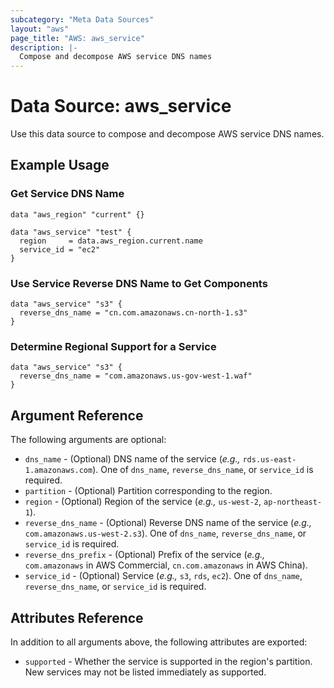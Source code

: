 ```yaml
---
subcategory: "Meta Data Sources"
layout: "aws"
page_title: "AWS: aws_service"
description: |-
  Compose and decompose AWS service DNS names
---
```


# Data Source: aws_service

Use this data source to compose and decompose AWS service DNS names.

## Example Usage

### Get Service DNS Name

```hcl
data "aws_region" "current" {}

data "aws_service" "test" {
  region     = data.aws_region.current.name
  service_id = "ec2"
}
```

### Use Service Reverse DNS Name to Get Components

```hcl
data "aws_service" "s3" {
  reverse_dns_name = "cn.com.amazonaws.cn-north-1.s3"
}
```

### Determine Regional Support for a Service

```hcl
data "aws_service" "s3" {
  reverse_dns_name = "com.amazonaws.us-gov-west-1.waf"
}
```

## Argument Reference

The following arguments are optional:

* `dns_name` - (Optional) DNS name of the service (_e.g.,_ `rds.us-east-1.amazonaws.com`). One of `dns_name`, `reverse_dns_name`, or `service_id` is required.
* `partition` - (Optional) Partition corresponding to the region.
* `region` - (Optional) Region of the service (_e.g.,_ `us-west-2`, `ap-northeast-1`).
* `reverse_dns_name` - (Optional) Reverse DNS name of the service (_e.g.,_ `com.amazonaws.us-west-2.s3`). One of `dns_name`, `reverse_dns_name`, or `service_id` is required.
* `reverse_dns_prefix` - (Optional) Prefix of the service (_e.g.,_ `com.amazonaws` in AWS Commercial, `cn.com.amazonaws` in AWS China).
* `service_id` - (Optional) Service (_e.g.,_ `s3`, `rds`, `ec2`). One of `dns_name`, `reverse_dns_name`, or `service_id` is required.

## Attributes Reference

In addition to all arguments above, the following attributes are exported:

* `supported` - Whether the service is supported in the region's partition. New services may not be listed immediately as supported.
